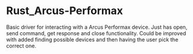 # Rust_Arcus-Performax

Basic driver for interacting with a Arcus Performax device. Just has open, send command, get response and close functionality. Could be improved with added finding possible devices and then having the user pick the correct one.